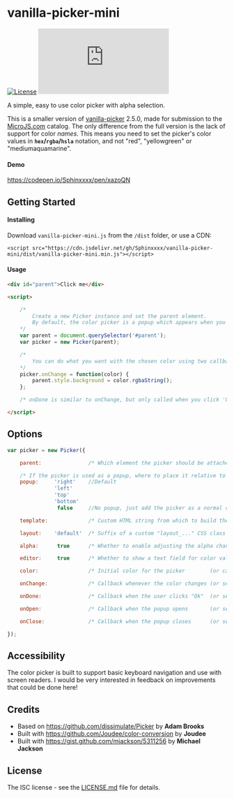 # vanilla-picker-mini

[![License](https://flat.badgen.net/badge/license/ISC/green)](https://github.com/Sphinxxxx/vanilla-picker-mini/blob/master/LICENSE.md)
[![Size](https://flat.badgen.net/badgesize/gzip/sphinxxxx/vanilla-picker-mini/master/dist/vanilla-picker-mini.min.js?label=min%2Bgzip)](https://github.com/Sphinxxxx/vanilla-picker-mini/tree/master/dist)

A simple, easy to use color picker with alpha selection.

This is a smaller version of [vanilla-picker](https://vanilla-picker.js.org/) 2.5.0, made for submission to the [MicroJS.com](http://microjs.com/) catalog.
The only difference from the full version is the lack of support for color *names*. This means you need to set the picker's color values in **`hex`/`rgba`/`hsla`** notation, and not "red", "yellowgreen" or "mediumaquamarine".

#### Demo

https://codepen.io/Sphinxxxx/pen/xazoQN


## Getting Started

#### Installing

Download `vanilla-picker-mini.js` from the `/dist` folder, or use a CDN:

```
<script src="https://cdn.jsdelivr.net/gh/Sphinxxxx/vanilla-picker-mini/dist/vanilla-picker-mini.min.js"></script>
```

#### Usage

```html
<div id="parent">Click me</div>

<script>

    /*
        Create a new Picker instance and set the parent element.
        By default, the color picker is a popup which appears when you click the parent.
    */
    var parent = document.querySelector('#parent');
    var picker = new Picker(parent);

    /*
        You can do what you want with the chosen color using two callbacks: onChange and onDone.
    */
    picker.onChange = function(color) {
        parent.style.background = color.rgbaString();
    };

    /* onDone is similar to onChange, but only called when you click 'Ok' */

</script>
```


## Options

```javascript
var picker = new Picker({

    parent:               /* Which element the picker should be attached to */

    /* If the picker is used as a popup, where to place it relative to the parent */
    popup:     'right'    //Default
               'left'
               'top'
               'bottom'
                false     //No popup, just add the picker as a normal child element of the parent

    template:             /* Custom HTML string from which to build the picker. See /src/picker.pug for required elements and class names */

    layout:    'default'  /* Suffix of a custom "layout_..." CSS class to handle the overall arrangement of the picker elements */

    alpha:      true      /* Whether to enable adjusting the alpha channel */

    editor:     true      /* Whether to show a text field for color value editing */

    color:                /* Initial color for the picker        (or call picker.setColor()) */

    onChange:             /* Callback whenever the color changes (or set  picker.onChange) */

    onDone:               /* Callback when the user clicks "Ok"  (or set  picker.onDone) */

    onOpen:               /* Callback when the popup opens       (or set  picker.onOpen) */

    onClose:              /* Callback when the popup closes      (or set  picker.onClose) */

});
```


## Accessibility

The color picker is built to support basic keyboard navigation and use with screen readers.
I would be very interested in feedback on improvements that could be done here!


## Credits

* Based on https://github.com/dissimulate/Picker by **Adam Brooks**
* Built with https://github.com/Joudee/color-conversion by **Joudee**
* Built with https://gist.github.com/mjackson/5311256 by **Michael Jackson**


## License

The ISC license - see the [LICENSE.md](LICENSE.md) file for details.
